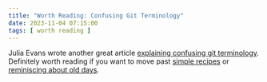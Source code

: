 ```yaml
---
title: "Worth Reading: Confusing Git Terminology"
date: 2023-11-04 07:15:00
tags: [ worth reading ]
---
```

Julia Evans wrote another great article [explaining confusing git terminology](https://jvns.ca/blog/2023/11/01/confusing-git-terminology/). Definitely worth reading if you want to move past [simple recipes](https://xkcd.com/1597/) or [reminiscing about old days](https://xkcd.com/2324/).
